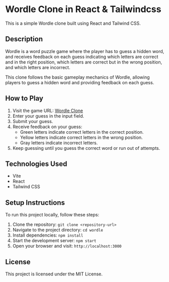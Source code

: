 # Wordle Clone in React & Tailwindcss

This is a simple Wordle clone built using React and Tailwind CSS.

## Description

Wordle is a word puzzle game where the player has to guess a hidden word, and receives feedback on each guess indicating which letters are correct and in the right position, which letters are correct but in the wrong position, and which letters are incorrect.

This clone follows the basic gameplay mechanics of Wordle, allowing players to guess a hidden word and providing feedback on each guess.

## How to Play

1. Visit the game URL: [Wordle Clone](https://example.com/wordle-clone)
2. Enter your guess in the input field.
3. Submit your guess.
4. Receive feedback on your guess:
   - Green letters indicate correct letters in the correct position.
   - Yellow letters indicate correct letters in the wrong position.
   - Gray letters indicate incorrect letters.
5. Keep guessing until you guess the correct word or run out of attempts.

## Technologies Used

- Vite
- React
- Tailwind CSS

## Setup Instructions

To run this project locally, follow these steps:

1. Clone the repository: `git clone <repository-url>`
2. Navigate to the project directory: `cd wordle`
3. Install dependencies: `npm install`
4. Start the development server: `npm start`
5. Open your browser and visit: `http://localhost:3000`

## License

This project is licensed under the MIT License.
